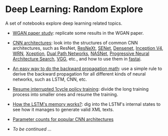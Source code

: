 # Deep Learning: Random Explore

A set of notebooks explore deep learning related topics. 

* [WGAN paper study](wgan/wgan.ipynb): replicate some results in the WGAN paper. 

* [CNN architectures](CNN_archs/cnn_archs.ipynb): look into the structures of common CNN architectures, such as ResNet, [ResNeXt](https://arxiv.org/abs/1611.05431), [SENet](https://arxiv.org/pdf/1709.01507.pdf), [Densenet](https://arxiv.org/pdf/1608.06993.pdf), [Inception V4](https://arxiv.org/pdf/1602.07261.pdf), [WRN](https://arxiv.org/pdf/1605.07146.pdf), [Xception](https://arxiv.org/pdf/1610.02357.pdf), [Dual Path Networks](https://arxiv.org/abs/1707.01629), [NASNet](https://arxiv.org/abs/1707.07012), [Progressive Neural Architecture Search](https://arxiv.org/abs/1712.00559), [VGG](https://arxiv.org/pdf/1409.1556.pdf), etc., and how to use them in [fastai](https://docs.fast.ai/).

* [An easy way to do the backward propagation math](backward_propagation_for_all/README.md): use a simple rule to derive the backward propagation for all different kinds of neural networks, such as LSTM, CNN, etc. 

* [Resume interrupted 1cycle policy training](divide_1cycle/README.md): divide the long training process into smaller ones and resume the training. 

* [How the LSTM's memory works?](LSTM_memory_cells/README.md): dig into the LSTM's internal states to see how it manages to generate valid XML texts. 

* [Parameter counts for popular CNN architectures](CNN_archs_param_counts/README.md)

* _To be continued ..._
